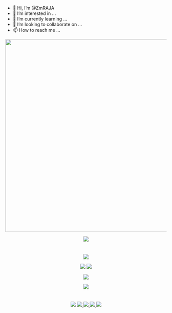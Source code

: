 - 👋 Hi, I’m @ZmRAJA
- 👀 I’m interested in ...
- 🌱 I’m currently learning ...
- 💞️ I’m looking to collaborate on ...
- 📫 How to reach me ...



<p align="center"><a href="https://github.com/ZmRAJA/"><img src="https://img.shields.io/badge/ ZmRAJA%20ZmRAJA-gold?&style=flat-square?&logo=github" width=600px></a></p>
<p align="center"><a href="https://github.com/ZmRAJA/"><img src="https://telegra.ph/file/f567c2a3f334423ba928d.png"></a></p>

#

<p align="center"><img src="https://komarev.com/ghpvc/?username=ZmRAJA&color=blue&style=flat-square&label=Profile+Views" /></p>
<p align="center"><img src="https://img.shields.io/github/followers/ZmRAJA.svg?style=social&label=Follow&maxAge=9999999" />  <img src="https://img.shields.io/github/stars/ZmRAJA?style=social" /></p>
<p align="center"><a href="https://github.com/ZmRAJA"><img src="https://github-readme-stats.vercel.app/api?username=ZmRAJA&show_icons=true&theme=radical"></a></p>
<p align="center"><a href="https://github.com/ZmRAJA"><img src="https://github-readme-stats.vercel.app/api/top-langs/?username=ZmRAJA&theme=radical&layout=compact"></a></p> 

#

<p align="center"><img src="https://img.shields.io/badge/-Github-000?style=flat&labelColor=brown&logo=Github&logoColor=white><a href="https://github.com/ZmRAJA">
<a href="https://t.me/ZmRAJA"><img src="https://img.shields.io/badge/-Telegram-000?style=flat&labelColor=white&logo=Telegram&Color=white">
<img src="https://img.shields.io/badge/-Instagram-c13584?style=flat&labelColor=white&logo=instagram" /><a href="https://www.instagram.com/ZmRAJA">
<img src="https://img.shields.io/badge/-Gmail-c14438?style=flat&labelColor=white&logo=Gmail&logoColor=white><a href="ZmRAJA:ZmRAJA@gmail.com">
<a href="https://www.facebook.com/ZmRAJA"><img src="https://img.shields.io/badge/-Facebook-blue?style=flat&labelColor=white&logo=Facebook&Color=white"></p>




<!---
ZmRAJA/ZmRAJA is a ✨ special ✨ repository because its `README.md` (this file) appears on your GitHub profile.
You can click the Preview link to take a look at your changes.
--->
